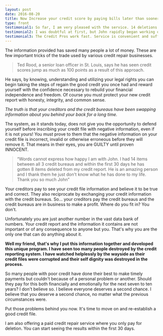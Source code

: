 ```yaml
---
layout: post
date: 2016-08-20
title: Now Increase your credit score by paying bills later than sooner
type: front
testimonial1: So far, I am very pleased with the service. 14 deletions after the first round of disputes. Pretty awesome!
testimonial2: I was doubtful at first, but John rapidly began working on improving my credit scores. Seeing an improving credit profile took all my doubts away.
testimonial3: The Credit Pros work fast. Service is convenient and sufficient. Results are seen in the first 30 days and as you continue with them your credit score will raise. Monthly payments are affordable.
---
```


The information provided has saved many people a lot of money. These are few important tricks of the trade used by various credit repair businesses.

> Ted Rood, a senior loan officer in St. Louis, says he has seen credit scores jump as much as 100 points as a result of this approach.

He says, by knowing, understanding and utilizing your legal rights you can begin taking the steps of regain the good credit you once had and reward yourself with the confidence necessary to rebuild your financial independence and freedom. Of course you must protect your new credit report with honesty, integrity, and common sense.

*The truth is that your creditors and the credit bureaus have been swapping information about you behind your back for a long time.*

The system, as it stands today, does not give you the opportunity to defend yourself before inscribing your credit file with negative information, even if it is not yours! You must prove to them that the negative information on your credit file is incorrect, invalid or otherwise erroneous before they will remove it. That means in their eyes, you are GUILTY until proven INNOCENT.

> “Words cannot express how happy I am with John. I had 14 items between all 3 credit bureaus and within the first 30 days he has gotten 8 items deleted from my credit report. He is an amazing person and I thank them he just don't know what he has done to my life. Thank you so much John”

Your creditors pay to see your credit file information and believe it to be true and correct. They also reciprocate by exchanging your credit information with the credit bureaus. So... your creditors pay the credit bureaus and the credit bureaus are in business to make a profit. Where do you fit in? You don't.

Unfortunately you are just another number in the vast data bank of numbers. Your credit report and the information it contains are not important or of any consequence to anyone but you. That's why you are the only one that can do anything about it. 

**Well my friend, that's why I put this information together and developed this unique program. I have seen too many people destroyed by the credit reporting system. I have watched helplessly by the wayside as their credit files were corrupted and their self dignity was destroyed in the process.**

So many people with poor credit have done their best to make timely payments but couldn't because of a personal problem or another. Should they pay for this both financially and emotionally for the next seven to ten years? I don't believe so. I believe everyone deserves a second chance. I believe that you deserve a second chance, no matter what the previous circumstances were. 

Put those problems behind you now. It's time to move on and re-establish a good credit file.

I am also offering a paid credit repair service where you only pay for deletion. You can start seeing the results within the first 30 days.
